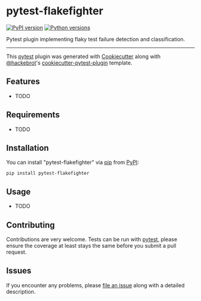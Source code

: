 # pytest-flakefighter

[![PyPI version](https://img.shields.io/pypi/v/pytest-flakefighter.svg)](https://pypi.org/project/pytest-flakefighter)
[![Python versions](https://img.shields.io/pypi/pyversions/pytest-flakefighter.svg)](https://pypi.org/project/pytest-flakefighter)

Pytest plugin implementing flaky test failure detection and
classification.

------------------------------------------------------------------------

This [pytest](https://github.com/pytest-dev/pytest) plugin was generated with [Cookiecutter](https://github.com/audreyr/cookiecutter) along with [\@hackebrot](https://github.com/hackebrot)\'s [cookiecutter-pytest-plugin](https://github.com/pytest-dev/cookiecutter-pytest-plugin) template.

## Features

-   TODO

## Requirements

-   TODO

## Installation

You can install \"pytest-flakefighter\" via [pip](https://pypi.org/project/pip/) from [PyPI](https://pypi.org/project):
```
pip install pytest-flakefighter
```

## Usage

-   TODO

## Contributing

Contributions are very welcome.
Tests can be run with [pytest](https://pytest.readthedocs.io/en/latest/), please ensure the coverage at least stays the same before you submit a pull request.

## Issues

If you encounter any problems, please [file an issue](https://github.com/test-flare/pytest-flakefighter/issues) along with a detailed description.
